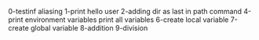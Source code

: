 0-testinf aliasing
1-print hello user
2-adding dir as last in path command
4-print environment variables
print all variables
6-create local variable
7-create global variable
8-addition
9-division
